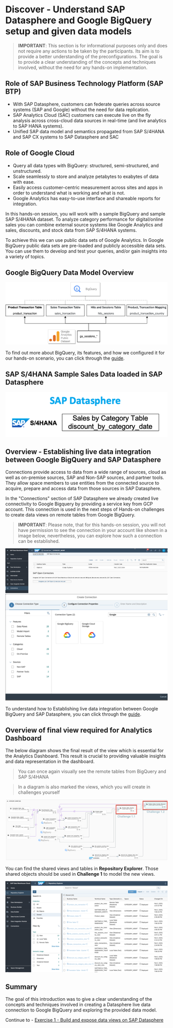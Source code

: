# Discover - Understand SAP Datasphere and Google BigQuery setup and given data models

> **IMPORTANT**: This section is for informational purposes only and does not require any actions to be taken by the participants. Its aim is to provide a better understanding of the preconfigurations. The goal is to provide a clear understanding of the concepts and techniques involved, without the need for any hands-on implementation.

## Role of SAP Business Technology Platform (SAP BTP)
 - With SAP Datasphere, customers can federate queries across source systems (SAP and Google) without the need for data replication. 
 - SAP Analytics Cloud (SAC) customers can execute live on the fly analysis across cross-cloud data sources in real-time (and live analytics to SAP HANA systems).
 - Unified SAP data model and semantics propagated from SAP S/4HANA and SAP CX systems to SAP Datasphere and SAC

## Role of Google Cloud 
 - Query all data types with BigQuery: structured, semi-structured, and unstructured.
 - Scale seamlessly to store and analyze petabytes to exabytes of data with ease.
 - Easily access customer-centric measurement across sites and apps in order to understand what is working and what is not.
 - Google Analytics has easy-to-use interface and shareable reports for integration.


In this hands-on session, you will work with a sample BigQuery and sample SAP S/4HANA dataset. 
To analyze category performance for digital/online sales you can combine external source systems like Google Analytics and sales, discounts, and stock data from SAP S/4HANA systems.

To achieve this we can use public data sets of Google Analytics. In Google BigQuery public data sets are pre-loaded and publicly accessible data sets. You can use them to develop and test your queries, and/or gain insights into a variety of topics.

## Google BigQuery Data Model Overview

![BigQuery](./images/bigyuerytables.png)

To find out more about BigQuery, its features, and how we configured it for our hands-on scenario, you can click through the [guide](https://education.hana.ondemand.com/education/pub/techtemped/index.html?show=project!PR_E286E93A052C1F91:demo).

## SAP S/4HANA Sample Sales Data loaded in SAP Datasphere

![BigQuery](./images/dwctables.png)


## Overview - Establishing live data integration between Google BigQuery and SAP Datasphere

Connections provide access to data from a wide range of sources, cloud as well as on-premise sources, SAP and Non-SAP sources, and partner tools. They allow space members to use entities from the connected source to acquire, prepare and access data from those sources in SAP Datasphere.

In the "Connections" section of SAP Datasphere we already created live connectivity to Google Bigquery by providing a service key from GCP account. This connection is used in the next steps of Hands-on challenges to create data views on remote tables from Google BigQuery.

>**IMPORTANT**: Please note, that for this hands-on session, you will not have permission to see the connection in your account like shown in a image below, nevertheless, you can explore how such a connection can be established.

![BigQuery](./images/liveconnection.png)
![BigQuery](./images/bigqueryconnection.png)

To understand how to Establishing live data integration between Google BigQuery and SAP Datasphere, you can click through the [guide](https://education.hana.ondemand.com/education/pub/techtemped/index.html?show=project!PR_9157A15DC303EFAA:demo).

## Overview of final view required for Analytics Dashboard

The below diagram shows the final result of the view which is essential for the Analytics Dashboard. This result is crucial to providing valuable insights and data representation in the dashboard.

>You can once again visually see the remote tables from BigQuery and SAP S/4HANA

>In a diagram is also marked the views, which you will create in challenges yourself

![Final View](./images/finalview.png)

You can find the shared views and tables in **Repository Explorer**. Those shared objects should be used in **Challenge 1** to model the new views.

![repositoryexplorer](./images/repositoryexplorer.png)

## Summary

The goal of this introduction was to give a clear understanding of the concepts and techniques involved in creating a Datasphere live data connection to Google BigQuery and exploring the provided data model. 

Continue to - [Exercise 1 -  Build and expose data views on SAP Datasphere](../ex1/README.md)
